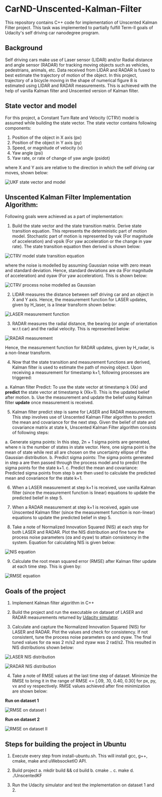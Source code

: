 # CarND-Unscented-Kalman-Filter
This repository contains C++ code for implementation of Unscented Kalman Filter project. This task was implemented to partially fulfill Term-II goals of Udacity's self driving car nanodegree program.

## Background

Self driving cars make use of Laser sensor (LIDAR) and/or Radial distance and angle sensor (RADAR) for tracking moving objects such as vehicles, pedestrians, animals, etc. Data received from LIDAR and RADAR is fused to best estimate the trajectory of motion of the object. In this project, trajectory of a bicycle moving in the shape of numerical figure 8 is estimated using LIDAR and RADAR measurements. This is achieved with the help of vanilla Kalman filter and Unscented version of Kalman filter.

## State vector and model

For this project, a Constant Turn Rate and Velocity (CTRV) model is assumed while building the state vector. The state vector contains following components:

1. Position of the object in X axis (px)
2. Position of the object in Y axis (py)
3. Speed, or magnitude of velocity (v)
4. Yaw angle (psi)
5. Yaw rate, or rate of change of yaw angle (psidot)

where X and Y axis are relative to the direction in which the self driving car moves, shown below:

![UKF state vector and model](https://raw.githubusercontent.com/sohonisaurabh/CarND-Unscented-Kalman-Filter/master/image-resources/ctrv-state-vector.png)

## Unscented Kalman Filter Implementation Algorithm:

Following goals were achieved as a part of implementation:

1. Build the state vector and the state transition matrix. Derive state transition equation. This represents the deterministic part of motion model. Stochastic part of motion is represented by νak (For magnitude of acceleration) and νpsik (For yaw acceleration or the change in yaw rate). The state transition equation then derived is shown below:

![CTRV model state transition equation](https://raw.githubusercontent.com/sohonisaurabh/CarND-Unscented-Kalman-Filter/master/image-resources/ctrv-state-transition-equation.png)

where the noise is modelled by assuming Gaussian noise with zero mean and standard deviation. Hence, standard deviations are σa (For magnitude of acceleration) and σyaw (For yaw acceleration). This is shown below:

![CTRV process noise modelled as Gaussian](https://raw.githubusercontent.com/sohonisaurabh/CarND-Unscented-Kalman-Filter/master/image-resources/ctrv-noise-modelling.png)

2. LIDAR measures the distance between self driving car and an object in X and Y axis. Hence, the measurement function for LASER updates, given by H_laser, is a linear transform shown below:

![LASER measurement function](https://raw.githubusercontent.com/sohonisaurabh/CarND-Unscented-Kalman-Filter/master/image-resources/H_laser.png)

3. RADAR measures the radial distance, the bearing (or angle of orientation w.r.t car) and the radial velocity. This is represented below:

![RADAR measurement](https://raw.githubusercontent.com/sohonisaurabh/CarND-Unscented-Kalman-Filter/master/image-resources/radar_measurement.png)

Hence, the measurement function for RADAR updates, given by H_radar, is a non-linear transform.

4. Now that the state transition and measurement functions are derived, Kalman filter is used to estimate the path of moving object. Upon receiving a measurement for timestamp k+1, following processes are triggered:

  a. Kalman filter Predict: To use the state vector at timestamp k (Xk) and **predict** the state vector at timestamp k (Xk+1). This is the updated belief after motion.
  b. Use the measurement and update the belief using Kalman filter **update** once measurement is received.
  
5. Kalman filter predict step is same for LASER and RADAR measurements. This step involves use of Unscented Kalman Filter algorithm to predict the mean and covariance for the next step. Given the belief of state and covariance matrix at state k, Unscented Kalman Filter algorithm consists of following steps:

  a. Generate sigma points: In this step, 2n + 1 sigma points are generated, where n is the number of states in state vector. Here, one sigma point is the mean of state while rest all are chosen on the uncertainty ellipse of the Gaussian distribution.
  b. Predict sigma points: The sigma points generated in step a are then passed through the process model and to predict the sigma points for the state k+1.
  c. Predict the mean and covariance: Predicted sigma points from step b are then used to calculate the predicted mean and covariance for the state k+1.

6. When a LASER measurement at step k+1 is received, use vanilla Kalman filter (since the measurement function is linear) equations to update the predicted belief in step 5.

7. When a RADAR measurement at step k+1 is received, again use Unscented Kalman filter (since the measurement function is non-linear) equations to update the predicted belief in step 5.

8. Take a note of Normalized Innovation Squared (NIS) at each step for both LASER and RADAR. Plot the NIS distribution and fine tune the process noise parameters (σa and σyaw) to attain consistency in the system. Equation for calculating NIS is given below:

![NIS equation](https://raw.githubusercontent.com/sohonisaurabh/CarND-Unscented-Kalman-Filter/master/image-resources/nis-equation.png)

9. Calculate the root mean squared error (RMSE) after Kalman filter update at each time step. This is given by:

![RMSE equation](https://raw.githubusercontent.com/sohonisaurabh/CarND-Unscented-Kalman-Filter/master/image-resources/rmse.png)


## Goals of the project

1. Implement Kalman filter algorithm in C++

2. Build the project and run the executable on dataset of LASER and RADAR measurements returned by [Udacity simulator](https://github.com/udacity/self-driving-car-sim/releases).

3. Calculate and capture the Normalized Innovation Squared (NIS) for LASER and RADAR. Plot the values and check for consistency. If not consistent, tune the process noise parameters σa and σyaw. The final tuned values for σa was 2 m/s2 and σyaw was 2 rad/s2. This resulted in NIS distributions shown below:

![LASER NIS distribution](https://raw.githubusercontent.com/sohonisaurabh/CarND-Unscented-Kalman-Filter/master/image-resources/ukf-nis-laser-dataset-1.png.png)

![RADAR NIS distribution](https://raw.githubusercontent.com/sohonisaurabh/CarND-Unscented-Kalman-Filter/master/image-resources/ukf-nis-radar-dataset-1.png.png)

4. Take a note of RMSE values at the last time step of dataset. Minimize the RMSE to bring it in the range of RMSE <= [.09, .10, 0.40, 0.30] for px, py, vx and vy respectively. RMSE values achieved after fine minimization are shown below:

**Run on dataset 1**

![RMSE on dataset I](https://raw.githubusercontent.com/sohonisaurabh/CarND-Unscented-Kalman-Filter/master/image-resources/ukf-rmse-dataset-1.png)




**Run on dataset 2**

![RMSE on dataset II](https://raw.githubusercontent.com/sohonisaurabh/CarND-Unscented-Kalman-Filter/master/image-resources/ukf-rmse-dataset-2.png)


## Steps for building the project in Ubuntu

1. Execute every step from install-ubuntu.sh. This will install gcc, g++, cmake, make and uWebsocketIO API.

2. Build project
  a. mkdir build && cd build
  b. cmake ..
  c. make
  d. ./UnscentedKF

3. Run the Udacity simulator and test the implementation on dataset 1 and 2.
